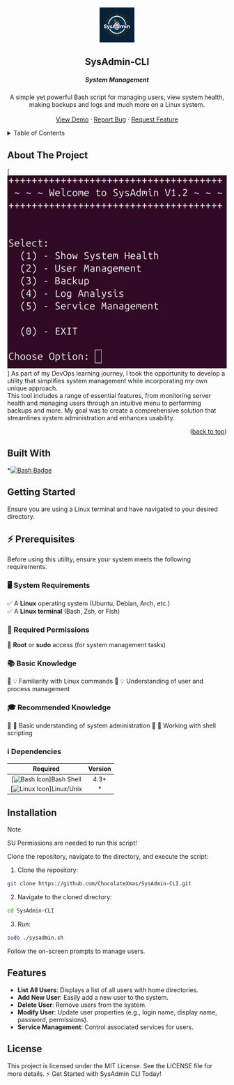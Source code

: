 <a id="readme-top"></a>
<!-- PROJECT LOGO -->
<br />
<div align="center">
  <a href="https://github.com/ChocolateXmas/SysAdmin-CLI">
    <img src="images/logo.jpeg" alt="Logo" width="80" height="80">
  </a>

  <h2 align="center">SysAdmin-CLI</h2>
  <h5 align="center">System Management</h5>

  <p align="center">
    A simple yet powerful Bash script for managing users, view system health, making backups and logs and much more on a Linux system.
    <br />
    <br />
    <a href="">View Demo</a>
    &middot;
    <a href="">Report Bug</a>
    &middot;
    <a href="">Request Feature</a>
  </p>
</div>

<!-- TABLE OF CONTENTS -->
<details>
  <summary>Table of Contents</summary>
  <ol>
    <li>
      <a href="#about-the-project">About The Project</a>
      <ul>
        <li><a href="#built-with">Built With</a></li>
      </ul>
    </li>
    <li>
      <a href="#getting-started">Getting Started</a>
      <ul>
        <li><a href="#prerequisites">Prerequisites</a></li>
        <li><a href="#installation">Installation</a></li>
      </ul>
    </li>
    <li><a href="#usage">Usage</a></li>
    <li><a href="#roadmap">Roadmap</a></li>
    <li><a href="#contributing">Contributing</a></li>
    <li><a href="#license">License</a></li>
    <li><a href="#contact">Contact</a></li>
    <li><a href="#acknowledgments">Acknowledgments</a></li>
  </ol>
</details>


<!-- ABOUT THE PROJECT -->
## About The Project

[![Program Screenshot][program-screenshot]]
As part of my DevOps learning journey, I took the opportunity to develop a utility that simplifies system management while incorporating my own unique approach.
<br/>
This tool includes a range of essential features, from monitoring server health and managing users through an intuitive menu to performing backups and more. My goal was to create a comprehensive solution that streamlines system administration and enhances usability.

<p align="right">(<a href="#readme-top">back to top</a>)</p>

<!-- BUILT WITH -->
## Built With
*[![Bash Badge][bash-badge]](https://www.gnu.org/software/bash/)

<!-- GETTING STARTED -->
## Getting Started
Ensure you are using a Linux terminal and have navigated to your desired directory.

<!-- PREREQUISITES -->
## ⚡ Prerequisites

Before using this utility, ensure your system meets the following requirements.

### 🖥️ System Requirements  
✅ A **Linux** operating system (Ubuntu, Debian, Arch, etc.)  
✅ A **Linux terminal** (Bash, Zsh, or Fish)

### 🔑 Required Permissions  
🔹 **Root** or **sudo** access (for system management tasks)  

### 📚 Basic Knowledge

🔹 💡 Familiarity with Linux commands
🔹 💡 Understanding of user and process management

### 🎓 Recommended Knowledge

🔹 📖 Basic understanding of system administration
🔹 📖 Working with shell scripting

### :information_source: Dependencies

| Required | Version |
| :---: | :---: |
| [![Bash Icon][bash-icon]]Bash Shell | 4.3+ |
| [![Linux Icon][linux-icon]]Linux/Unix | * |


<!-- INSTALLATION -->
## Installation

> [!NOTE]
> SU Permissions are needed to run this script!

Clone the repository, navigate to the directory, and execute the script:
1. Clone the repository:
```bash
git clone https://github.com/ChocolateXmas/SysAdmin-CLI.git
```
2. Navigate to the cloned directory:
```bash
cd SysAdmin-CLI
```
3. Run:
```bash
sudo ./sysadmin.sh
```
Follow the on-screen prompts to manage users.


## Features

- **List All Users**: Displays a list of all users with home directories.
- **Add New User**: Easily add a new user to the system.
- **Delete User**: Remove users from the system.
- **Modify User**: Update user properties (e.g., login name, display name, password, permissions).
- **Service Management**: Control associated services for users.

<!-- LICENSE -->
## License

This project is licensed under the MIT License. See the LICENSE file for more details.
⚡ Get Started with SysAdmin CLI Today!

[bash-badge]: https://img.shields.io/badge/bash-000000?style=for-the-badge&logo=gnubash&logoColor=#4EAA25
[bash-icon]: https://img.shields.io/badge/-000000?style=flat-square&logo=gnubash&logoColor=#4EAA25
[linux-icon]: https://img.shields.io/badge/-000000?style=flat-square&logo=linux&logoColor=white
[program-screenshot]: images/Screenshot_from_program.png